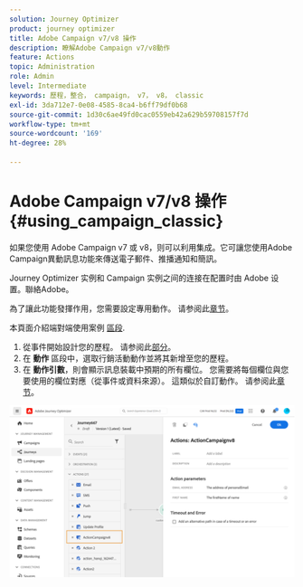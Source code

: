 ```yaml
---
solution: Journey Optimizer
product: journey optimizer
title: Adobe Campaign v7/v8 操作
description: 瞭解Adobe Campaign v7/v8動作
feature: Actions
topic: Administration
role: Admin
level: Intermediate
keywords: 歷程，整合， campaign， v7， v8， classic
exl-id: 3da712e7-0e08-4585-8ca4-b6ff79df0b68
source-git-commit: 1d30c6ae49fd0cac0559eb42a629b59708157f7d
workflow-type: tm+mt
source-wordcount: '169'
ht-degree: 28%

---
```


# Adobe Campaign v7/v8 操作 {#using_campaign_classic}

如果您使用 Adobe Campaign v7 或 v8，则可以利用集成。它可讓您使用Adobe Campaign異動訊息功能來傳送電子郵件、推播通知和簡訊。

Journey Optimizer 实例和 Campaign 实例之间的连接在配置时由 Adobe 设置。聯絡Adobe。

為了讓此功能發揮作用，您需要設定專用動作。 请参阅此[章节](../action/acc-action.md)。

本頁面介紹端對端使用案例 [區段](../building-journeys/ajo-ac.md).

1. 從事件開始設計您的歷程。 请参阅此[部分](../building-journeys/journey.md)。
1. 在 **動作** 區段中，選取行銷活動動作並將其新增至您的歷程。
1. 在 **動作引數**，則會顯示訊息裝載中預期的所有欄位。 您需要將每個欄位與您要使用的欄位對應（從事件或資料來源）。 這類似於自訂動作。 请参阅此[章节](../building-journeys/using-custom-actions.md)。

![](assets/accintegration2.png)
